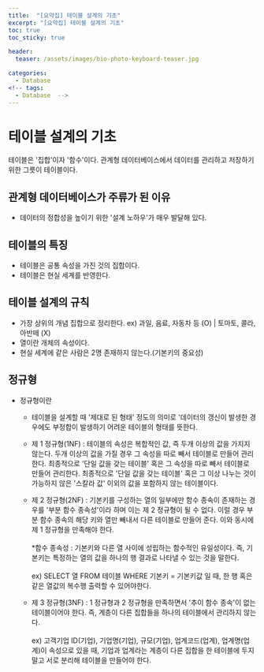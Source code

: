 ```yaml
---
title:  "[요약집] 테이블 설계의 기초"
excerpt: "[요약집] 테이블 설계의 기초"
toc: true
toc_sticky: true

header:
  teaser: /assets/images/bio-photo-keyboard-teaser.jpg

categories:
  - Database
<!-- tags:
  - Database  -->
---
```

# 테이블 설계의 기초
테이블은 '집합'이자 '함수'이다. 관계형 데이터베이스에서 데이터를 관리하고 저장하기 위한 그릇이 테이블이다.

## 관계형 데이터베이스가 주류가 된 이유
   - 데이터의 정합성을 높이기 위한 '설계 노하우'가 매우 발달해 있다.

## 테이블의 특징
   - 테이블은 공통 속성을 가진 것의 집합이다.
   - 테이블은 현실 세계를 반영한다.

## 테이블 설계의 규칙
   - 가장 상위의 개념 집합으로 정리한다. ex) 과일, 음료, 자동차 등 (O) | 토마토, 콜라, 아반떼 (X)
   - 열이란 개체의 속성이다.
   - 현실 세계에 같은 사람은 2명 존재하지 않는다.(기본키의 중요성)

## 정규형
   - 정규형이란
     - 테이블을 설계할 때 '제대로 된 형태' 정도의 의미로 '데이터의 갱신이 발생한 경우에도 부정합이 발생하기 어려운 테이블의 형태를 뜻한다.
   
     - 제 1 정규형(1NF) : 테이블의 속성은 복합적인 값, 즉 두개 이상의 값을 가지지 않는다. 두개 이상의 값을 가질 경우 그 속성을 따로 빼서 테이블로 만들어 관리한다. 최종적으로 '단일 값을 갖는 테이블' 혹은
       그 속성을 따로 빼서 테이블로 만들어 관리한다. 최종적으로 '단일 값을 갖는 테이블' 혹은 그 이상 나누는 것이 가능하지 않은 '스칼라 값' 이외의 값을 포함하지 않는 테이블이다.
     
     - 제 2 정규형(2NF) : 기본키를 구성하는 열의 일부에만 함수 종속이 존재하는 경우를 '부분 함수 종속성'이라 하며 이는 제 2 정규형이 될 수 없다. 이럴 경우 부분 함수 종속의 해당 키와 열만 빼내서 다른
       테이블로 만들어 준다. 이와 동시에 제 1 정규형을 만족해야 한다. <br><br>
       *함수 종속성 : 기본키와 다른 열 사이에 성립하는 함수적인 유일성이다. 즉, 기본키는 특정하는 열의 값을 하나의 행 결과로 나타낼 수 있는 것을 말한다. <br><br>
       ex) SELECT 열 FROM 테이블  WHERE 기본키 = 기본키값 일 때, 한 행 혹은 같은 열값의 복수행 출력할 수 있어야한다.

     - 제 3 정규형(3NF) : 1 정규형과 2 정규형을 만족하면서 '추이 함수 종속'이 없는 테이블이어야 한다. 즉, 계층이 다른 집합들을 하나의 테이블에서 관리하지 않는다.<br><br>
       ex) 고객기업 ID(기업), 기업명(기업), 규모(기업), 업계코드(업계), 업계명(업계)이 속성으로 있을 때, 기업과 업계라는 계층이 다른 집합을 한 테이블에 두지 말고 서로 분리해 테이블을 만들어야 한다.
       









